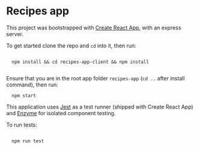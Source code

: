 # Recipes app

This project was bootstrapped with [Create React App](https://github.com/facebookincubator/create-react-app), with an express server.

To get started clone the repo and `cd` into it, then run:

```

  npm install && cd recipes-app-client && npm install
  
```

Ensure that you are in the root app folder `recipes-app` (`cd ..` after install command), then run:

```
  npm start

```

This application uses [Jest](https://facebook.github.io/jest/) as a test runner (shipped with Create React App) and [Enzyme](http://airbnb.io/enzyme/) for isolated component testing.

To run tests:

```

  npm run test

```
